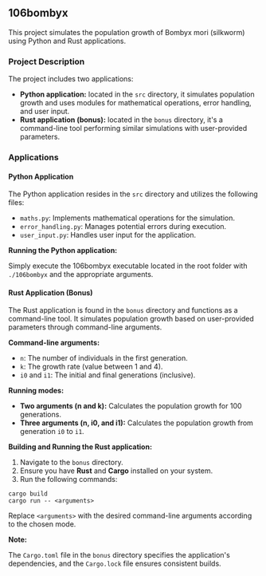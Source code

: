 ## 106bombyx

This project simulates the population growth of Bombyx mori (silkworm) using Python and Rust applications.

### Project Description

The project includes two applications:

* **Python application:** located in the `src` directory, it simulates population growth and uses modules for mathematical operations, error handling, and user input.
* **Rust application (bonus):** located in the `bonus` directory, it's a command-line tool performing similar simulations with user-provided parameters.

### Applications

#### Python Application

The Python application resides in the `src` directory and utilizes the following files:

* `maths.py`: Implements mathematical operations for the simulation.
* `error_handling.py`: Manages potential errors during execution.
* `user_input.py`: Handles user input for the application.

**Running the Python application:**

Simply execute the 106bombyx executable located in the root folder with `./106bombyx` and the appropriate arguments.

#### Rust Application (Bonus)

The Rust application is found in the `bonus` directory and functions as a command-line tool. It simulates population growth based on user-provided parameters through command-line arguments.

**Command-line arguments:**

* `n`: The number of individuals in the first generation.
* `k`: The growth rate (value between 1 and 4).
* `i0` and `i1`: The initial and final generations (inclusive).

**Running modes:**

* **Two arguments (n and k):** Calculates the population growth for 100 generations.
* **Three arguments (n, i0, and i1):** Calculates the population growth from generation `i0` to `i1`.

**Building and Running the Rust application:**

1. Navigate to the `bonus` directory.
2. Ensure you have **Rust** and **Cargo** installed on your system.
3. Run the following commands:

```
cargo build
cargo run -- <arguments>
```

Replace `<arguments>` with the desired command-line arguments according to the chosen mode.

**Note:**

The `Cargo.toml` file in the `bonus` directory specifies the application's dependencies, and the `Cargo.lock` file ensures consistent builds.
